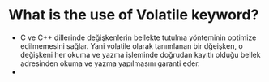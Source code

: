 # What is the use of Volatile keyword?
- C ve C++ dillerinde değişkenlerin bellekte tutulma yönteminin optimize edilmemesini sağlar. Yani volatile olarak tanımlanan bir dğeişken, o değişkeni her okuma ve  yazma işleminde doğrudan kayıtlı olduğu bellek adresinden okuma ve yazma yapılmasını garanti eder.
- 


  
